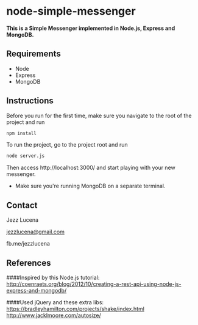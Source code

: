 # node-simple-messenger
**This is a Simple Messenger implemented in Node.js, Express and MongoDB.**

## Requirements

* Node
* Express
* MongoDB

## Instructions
Before you run for the first time, make sure you navigate to the root of the project and run
```bash
npm install
```

To run the project, go to the project root and run
```bash
node server.js
```

Then access http://localhost:3000/ and start playing with your new messenger.

* Make sure you're running MongoDB on a separate terminal. 

## Contact

Jezz Lucena

jezzlucena@gmail.com

fb.me/jezzlucena

## References
####Inspired by this Node.js tutorial: 
http://coenraets.org/blog/2012/10/creating-a-rest-api-using-node-js-express-and-mongodb/

####Used jQuery and these extra libs: 
https://bradleyhamilton.com/projects/shake/index.html
http://www.jacklmoore.com/autosize/
